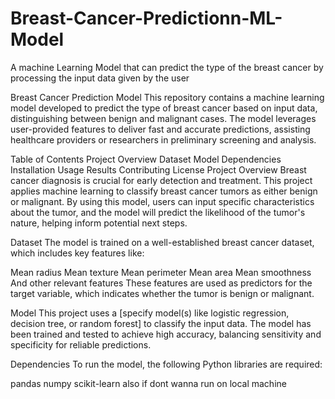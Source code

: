 # Breast-Cancer-Predictionn-ML-Model
A machine Learning Model that can predict the type of the breast cancer by processing the input data given by the user


Breast Cancer Prediction Model
This repository contains a machine learning model developed to predict the type of breast cancer based on input data, distinguishing between benign and malignant cases. The model leverages user-provided features to deliver fast and accurate predictions, assisting healthcare providers or researchers in preliminary screening and analysis.

Table of Contents
Project Overview
Dataset
Model
Dependencies
Installation
Usage
Results
Contributing
License
Project Overview
Breast cancer diagnosis is crucial for early detection and treatment. This project applies machine learning to classify breast cancer tumors as either benign or malignant. By using this model, users can input specific characteristics about the tumor, and the model will predict the likelihood of the tumor's nature, helping inform potential next steps.

Dataset
The model is trained on a well-established breast cancer dataset, which includes key features like:

Mean radius
Mean texture
Mean perimeter
Mean area
Mean smoothness
And other relevant features
These features are used as predictors for the target variable, which indicates whether the tumor is benign or malignant.

Model
This project uses a [specify model(s) like logistic regression, decision tree, or random forest] to classify the input data. The model has been trained and tested to achieve high accuracy, balancing sensitivity and specificity for reliable predictions.

Dependencies
To run the model, the following Python libraries are required:

pandas
numpy
scikit-learn
also if dont wanna run on local machine 
